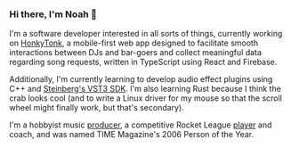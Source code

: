 ### Hi there, I'm Noah 👋

I'm a software developer interested in all sorts of things, currently working on [HonkyTonk](https://honkytonk.app/thebarn), a mobile-first web app designed to facilitate smooth interactions between DJs and bar-goers and collect meaningful data regarding song requests, written in TypeScript using React and Firebase.

Additionally, I'm currently learning to develop audio effect plugins using C++ and [Steinberg's VST3 SDK](https://github.com/steinbergmedia/vst3sdk). I'm also learning Rust because I think the crab looks cool (and to write a Linux driver for my mouse so that the scroll wheel might finally work, but that's secondary).  

I'm a hobbyist music [producer](https://soundcloud.com/skrooms), a competitive Rocket League [player](https://rocketleague.tracker.network/rocket-league/profile/epic/skrooms/overview) and coach, and was named TIME Magazine's 2006 Person of the Year.
<!--
**skrooms/skrooms** is a ✨ _special_ ✨ repository because its `README.md` (this file) appears on your GitHub profile.
-->

